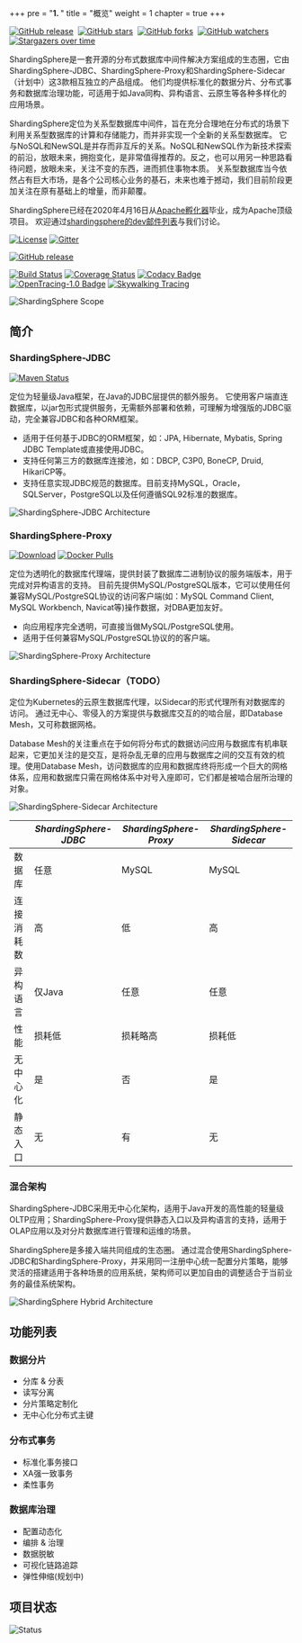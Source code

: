 +++
pre = "<b>1. </b>"
title = "概览"
weight = 1
chapter = true
+++

[![GitHub release](https://img.shields.io/github/release/apache/shardingsphere.svg?style=social&label=Release)](https://github.com/apache/shardingsphere/releases)&nbsp;
[![GitHub stars](https://img.shields.io/github/stars/apache/shardingsphere.svg?style=social&label=Star)](https://github.com/apache/shardingsphere/stargazers)&nbsp;
[![GitHub forks](https://img.shields.io/github/forks/apache/shardingsphere.svg?style=social&label=Fork)](https://github.com/apache/shardingsphere/fork)&nbsp;
[![GitHub watchers](https://img.shields.io/github/watchers/apache/shardingsphere.svg?style=social&label=Watch)](https://github.com/apache/shardingsphere/watchers)
[![Stargazers over time](https://starchart.cc/apache/shardingsphere.svg)](https://starchart.cc/apache/shardingsphere)

ShardingSphere是一套开源的分布式数据库中间件解决方案组成的生态圈，它由ShardingSphere-JDBC、ShardingSphere-Proxy和ShardingSphere-Sidecar（计划中）这3款相互独立的产品组成。
他们均提供标准化的数据分片、分布式事务和数据库治理功能，可适用于如Java同构、异构语言、云原生等各种多样化的应用场景。

ShardingSphere定位为关系型数据库中间件，旨在充分合理地在分布式的场景下利用关系型数据库的计算和存储能力，而并非实现一个全新的关系型数据库。
它与NoSQL和NewSQL是并存而非互斥的关系。NoSQL和NewSQL作为新技术探索的前沿，放眼未来，拥抱变化，是非常值得推荐的。反之，也可以用另一种思路看待问题，放眼未来，关注不变的东西，进而抓住事物本质。
关系型数据库当今依然占有巨大市场，是各个公司核心业务的基石，未来也难于撼动，我们目前阶段更加关注在原有基础上的增量，而非颠覆。

ShardingSphere已经在2020年4月16日从[Apache孵化器](http://incubator.apache.org/projects/shardingsphere.html)毕业，成为Apache顶级项目。
欢迎通过[shardingsphere的dev邮件列表](mailto:dev@shardingsphere.apache.org)与我们讨论。

[![License](https://img.shields.io/badge/license-Apache%202-4EB1BA.svg)](https://www.apache.org/licenses/LICENSE-2.0.html)
[![Gitter](https://badges.gitter.im/shardingsphere/shardingsphere.svg)](https://gitter.im/shardingsphere/Lobby)

[![GitHub release](https://img.shields.io/github/release/apache/shardingsphere.svg)](https://github.com/apache/shardingsphere/releases)

[![Build Status](https://api.travis-ci.org/apache/shardingsphere.svg?branch=master&status=created)](https://travis-ci.org/apache/shardingsphere)
[![Coverage Status](https://coveralls.io/repos/github/apache/shardingsphere/badge.svg?branch=dev)](https://coveralls.io/github/apache/shardingsphere?branch=dev)
[![Codacy Badge](https://api.codacy.com/project/badge/Grade/278600ed40ad48e988ab485b439abbcd)](https://www.codacy.com/app/terrymanu/sharding-sphere?utm_source=github.com&amp;utm_medium=referral&amp;utm_content=sharding-sphere/sharding-sphere&amp;utm_campaign=Badge_Grade)
[![OpenTracing-1.0 Badge](https://img.shields.io/badge/OpenTracing--1.0-enabled-blue.svg)](http://opentracing.io)
[![Skywalking Tracing](https://img.shields.io/badge/Skywalking%20Tracing-enable-brightgreen.svg)](https://github.com/apache/skywalking)

![ShardingSphere Scope](https://shardingsphere.apache.org/document/current/img/shardingsphere-scope_cn.png)

## 简介

### ShardingSphere-JDBC

[![Maven Status](https://maven-badges.herokuapp.com/maven-central/org.apache.shardingsphere/sharding-jdbc/badge.svg)](https://mvnrepository.com/artifact/org.apache.shardingsphere/sharding-jdbc)

定位为轻量级Java框架，在Java的JDBC层提供的额外服务。
它使用客户端直连数据库，以jar包形式提供服务，无需额外部署和依赖，可理解为增强版的JDBC驱动，完全兼容JDBC和各种ORM框架。

* 适用于任何基于JDBC的ORM框架，如：JPA, Hibernate, Mybatis, Spring JDBC Template或直接使用JDBC。
* 支持任何第三方的数据库连接池，如：DBCP, C3P0, BoneCP, Druid, HikariCP等。
* 支持任意实现JDBC规范的数据库。目前支持MySQL，Oracle，SQLServer，PostgreSQL以及任何遵循SQL92标准的数据库。

![ShardingSphere-JDBC Architecture](https://shardingsphere.apache.org/document/current/img/sharding-jdbc-brief.png)

### ShardingSphere-Proxy

[![Download](https://img.shields.io/badge/release-download-orange.svg)](https://www.apache.org/dyn/closer.cgi?path=incubator/shardingsphere/4.0.1/apache-shardingsphere-incubating-4.0.1-sharding-proxy-bin.tar.gz)
[![Docker Pulls](https://img.shields.io/docker/pulls/shardingsphere/sharding-proxy.svg)](https://store.docker.com/community/images/shardingsphere/sharding-proxy)

定位为透明化的数据库代理端，提供封装了数据库二进制协议的服务端版本，用于完成对异构语言的支持。
目前先提供MySQL/PostgreSQL版本，它可以使用任何兼容MySQL/PostgreSQL协议的访问客户端(如：MySQL Command Client, MySQL Workbench, Navicat等)操作数据，对DBA更加友好。

* 向应用程序完全透明，可直接当做MySQL/PostgreSQL使用。
* 适用于任何兼容MySQL/PostgreSQL协议的的客户端。

![ShardingSphere-Proxy Architecture](https://shardingsphere.apache.org/document/current/img/sharding-proxy-brief_v2.png)

### ShardingSphere-Sidecar（TODO）

定位为Kubernetes的云原生数据库代理，以Sidecar的形式代理所有对数据库的访问。
通过无中心、零侵入的方案提供与数据库交互的的啮合层，即Database Mesh，又可称数据网格。

Database Mesh的关注重点在于如何将分布式的数据访问应用与数据库有机串联起来，它更加关注的是交互，是将杂乱无章的应用与数据库之间的交互有效的梳理。使用Database Mesh，访问数据库的应用和数据库终将形成一个巨大的网格体系，应用和数据库只需在网格体系中对号入座即可，它们都是被啮合层所治理的对象。

![ShardingSphere-Sidecar Architecture](https://shardingsphere.apache.org/document/current/img/shardingsphere-sidecar-brief.png)

|           | *ShardingSphere-JDBC* | *ShardingSphere-Proxy* | *ShardingSphere-Sidecar* |
| --------- | --------------------- | ---------------------- | ------------------------ |
| 数据库     | 任意                  | MySQL                  | MySQL                    |
| 连接消耗数 | 高                    | 低                     | 高                        |
| 异构语言   | 仅Java                | 任意                   | 任意                      |
| 性能       | 损耗低                | 损耗略高                | 损耗低                    |
| 无中心化   | 是                    | 否                     | 是                        |
| 静态入口   | 无                    | 有                     | 无                        |

### 混合架构

ShardingSphere-JDBC采用无中心化架构，适用于Java开发的高性能的轻量级OLTP应用；ShardingSphere-Proxy提供静态入口以及异构语言的支持，适用于OLAP应用以及对分片数据库进行管理和运维的场景。

ShardingSphere是多接入端共同组成的生态圈。
通过混合使用ShardingSphere-JDBC和ShardingSphere-Proxy，并采用同一注册中心统一配置分片策略，能够灵活的搭建适用于各种场景的应用系统，架构师可以更加自由的调整适合于当前业务的最佳系统架构。

![ShardingSphere Hybrid Architecture](https://shardingsphere.apache.org/document/current/img/shardingsphere-hybrid.png)

## 功能列表

### 数据分片

* 分库 & 分表
* 读写分离
* 分片策略定制化
* 无中心化分布式主键

### 分布式事务

* 标准化事务接口
* XA强一致事务
* 柔性事务

### 数据库治理

* 配置动态化
* 编排 & 治理
* 数据脱敏
* 可视化链路追踪
* 弹性伸缩(规划中)

## 项目状态

![Status](https://shardingsphere.apache.org/document/current/img/shardingsphere-status_cn.png)
